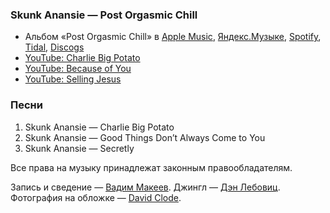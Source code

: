 ### Skunk Anansie — Post Orgasmic Chill

- Альбом «Post Orgasmic Chill» в
  [Apple Music](https://music.apple.com/album/1235075017),
  [Яндекс.Музыке](https://music.yandex.ru/album/213626),
  [Spotify](https://open.spotify.com/album/4WznTvC9d1Oino7gLS8XHq),
  [Tidal](https://tidal.com/browse/album/73858035),
  [Discogs](https://www.discogs.com/master/47384)
- [YouTube: Charlie Big Potato](https://youtu.be/9E9-L9_S3V0)
- [YouTube: Because of You](https://youtu.be/ewDa5MtJKks)
- [YouTube: Selling Jesus](https://youtu.be/0P0yUagEXBE)

### Песни

1. Skunk Anansie — Charlie Big Potato
2. Skunk Anansie — Good Things Don’t Always Come to You
3. Skunk Anansie — Secretly

Все права на музыку принадлежат законным правообладателям.

Запись и сведение — [Вадим Макеев](https://twitter.com/pepelsbey).
Джингл — [Дэн Лебовиц](https://www.youtube.com/channel/UC38A5qHrlc_Zgua7vL4b96w).
Фотография на обложке — [David Clode](https://unsplash.com/photos/W7QkaUbYEmg).
